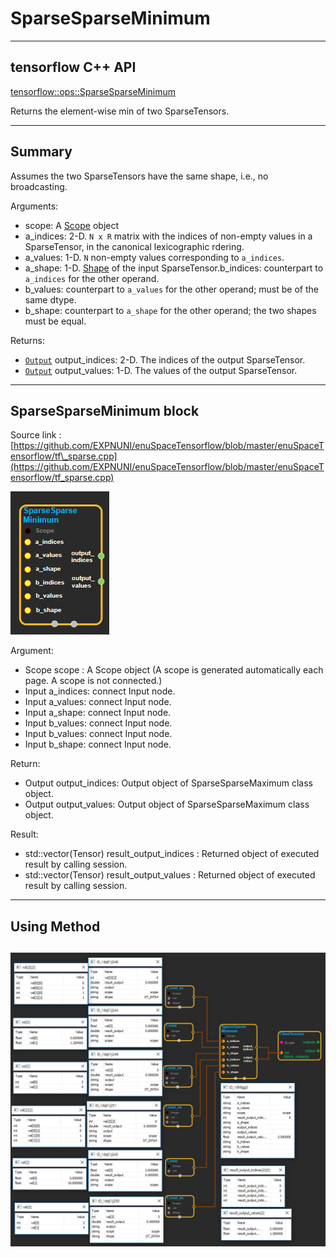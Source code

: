 # SparseSparseMinimum

---

## tensorflow C++ API

[tensorflow::ops::SparseSparseMinimum](https://www.tensorflow.org/api_docs/cc/class/tensorflow/ops/sparse-sparse-minimum)

Returns the element-wise min of two SparseTensors.

---

## Summary

Assumes the two SparseTensors have the same shape, i.e., no broadcasting.

Arguments:

* scope: A [Scope](https://www.tensorflow.org/api_docs/cc/class/tensorflow/scope.html#classtensorflow_1_1_scope) object
* a\_indices: 2-D. `N x R` matrix with the indices of non-empty values in a SparseTensor, in the canonical lexicographic rdering.
* a\_values: 1-D. `N` non-empty values corresponding to `a_indices`.
* a\_shape: 1-D. [Shape](https://www.tensorflow.org/api_docs/cc/class/tensorflow/ops/shape.html#classtensorflow_1_1ops_1_1_shape) of the input SparseTensor.b\_indices: counterpart to `a_indices` for the other operand.
* b\_values: counterpart to `a_values` for the other operand; must be of the same dtype.
* b\_shape: counterpart to `a_shape` for the other operand; the two shapes must be equal.

Returns:

* [`Output`](https://www.tensorflow.org/api_docs/cc/class/tensorflow/output.html#classtensorflow_1_1_output) output\_indices: 2-D. The indices of the output SparseTensor.
* [`Output`](https://www.tensorflow.org/api_docs/cc/class/tensorflow/output.html#classtensorflow_1_1_output) output\_values: 1-D. The values of the output SparseTensor.

---

## SparseSparseMinimum block

Source link : [https://github.com/EXPNUNI/enuSpaceTensorflow/blob/master/enuSpaceTensorflow/tf\_sparse.cpp](https://github.com/EXPNUNI/enuSpaceTensorflow/blob/master/enuSpaceTensorflow/tf_sparse.cpp)

![](/assets/sparse_op/SparseSparseMinimum.jpg)

Argument:

* Scope scope : A Scope object \(A scope is generated automatically each page. A scope is not connected.\)
* Input a\_indices: connect  Input node.
* Input a\_values: connect  Input node.
* Input a\_shape: connect  Input node.
* Input b\_values: connect  Input node.
* Input b\_values: connect  Input node.
* Input b\_shape: connect  Input node.

Return:

* Output output\_indices: Output object of SparseSparseMaximum class object.
* Output output\_values: Output object of SparseSparseMaximum class object.

Result:

* std::vector\(Tensor\) result\_output\_indices : Returned object of executed result by calling session.
* std::vector\(Tensor\) result\_output\_values : Returned object of executed result by calling session.

---

## Using Method

## ![](/assets/sparse_op/SparseSparseMinimum2.jpg)



